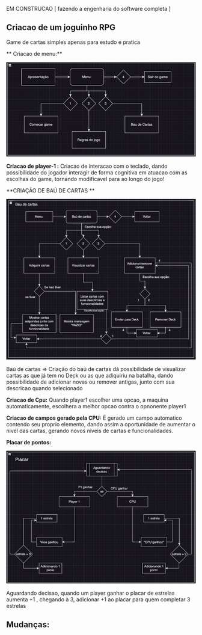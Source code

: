 EM CONSTRUCAO [ fazendo a engenharia do software completa ]

## Criacao de um joguinho RPG  ##
Game de cartas simples apenas para estudo e pratica





** Criacao de menu:**

![img.png](Fluxo/Menu.png)

**Criacao de player-1 :**
Criacao de interacao com o teclado, dando possibilidade do jogador interagir de forma cognitiva em atuacao com as
escolhas do game, tornando modificavel para ao longo do jogo!

**CRIAÇÃO DE BAÚ DE CARTAS **

![img_2.png](Fluxo/BauDeCartas.png)

Baú de cartas => Criação do baú de cartas dá possibilidade de visualizar cartas as que já tem no Deck ou as que adiquiriu
na batalha, dando possibilidade de adicionar novas ou remover antigas, junto com sua descricao quando selecionado 
 
 **Criacao de Cpu:**
Quando player1 escolher uma opcao, a maquina automaticamente, escolhera a melhor opcao contra o opnonente player1


**Criacao de campos gerado pela CPU:**
É gerado um campo automatico contendo seu proprio elemento, dando assim a oportunidade de aumentar o nivel das
cartas, gerando novos niveis de cartas e funcionalidades.

**Placar de pontos:**

![img.png](Fluxo/Placar.png)

Aguardando decisao, quando um player ganhar o placar de estrelas aumenta +1 , chegando à 3, adicionar +1 ao 
placar para quem completar 3 estrelas

##  Mudanças:  ##

